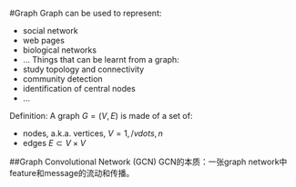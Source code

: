#Graph
Graph can be used to represent:
* social network
* web pages
* biological networks
* ...
Things that can be learnt from a graph:
* study topology and connectivity
* community detection
* identification of central nodes
* ...

Definition:
A graph $G=(V, E)$ is made of a set of:
* nodes, a.k.a. vertices, $V=1, /vdots, n$
* edges $E \subset V \times V$

##Graph Convolutional Network (GCN)
GCN的本质：一张graph network中feature和message的流动和传播。
